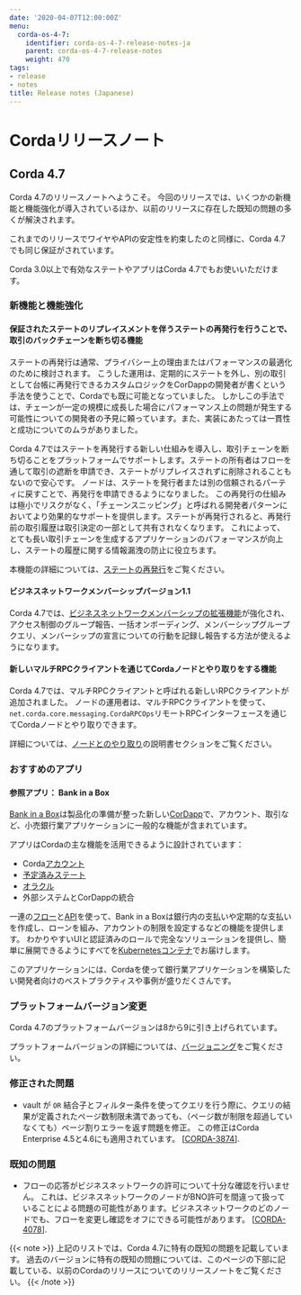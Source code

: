 ```yaml
---
date: '2020-04-07T12:00:00Z'
menu:
  corda-os-4-7:
    identifier: corda-os-4-7-release-notes-ja
    parent: corda-os-4-7-release-notes
    weight: 470
tags:
- release
- notes
title: Release notes (Japanese)
---
```



# Cordaリリースノート

## Corda 4.7

Corda 4.7のリリースノートへようこそ。 今回のリリースでは、いくつかの新機能と機能強化が導入されているほか、以前のリリースに存在した既知の問題の多くが解決されます。

これまでのリリースでワイヤやAPIの安定性を約束したのと同様に、Corda 4.7でも同じ保証がされています。

Corda 3.0以上で有効なステートやアプリはCorda 4.7でもお使いいただけます。

### 新機能と機能強化

#### 保証されたステートのリプレイスメントを伴うステートの再発行を行うことで、取引のバックチェーンを断ち切る機能

ステートの再発行は通常、プライバシー上の理由またはパフォーマンスの最適化のために検討されます。 こうした運用は、定期的にステートを外し、別の取引として台帳に再発行できるカスタムロジックをCorDappの開発者が書くという手法を使うことで、Cordaでも既に可能となっていました。 しかしこの手法では、チェーンが一定の規模に成長した場合にパフォーマンス上の問題が発生する可能性についての開発者の予見に頼っています。また、実装にあたっては一貫性と成功についてのムラがありました。

Corda 4.7ではステートを再発行する新しい仕組みを導入し、取引チェーンを断ち切ることをプラットフォームでサポートします。ステートの所有者はフローを通して取引の遮断を申請でき、ステートがリプレイスされずに削除されることもないので安心です。 ノードは、ステートを発行者または別の信頼されるパーティに戻すことで、再発行を申請できるようになりました。 この再発行の仕組みは極小でリスクがなく、「チェーンスニッピング」と呼ばれる開発者パターンにおいてより効果的なサポートを提供します。ステートが再発行されると、再発行前の取引履歴は取引決定の一部として共有されなくなります。 これによって、とても長い取引チェーンを生成するアプリケーションのパフォーマンスが向上し、ステートの履歴に関する情報漏洩の防止に役立ちます。

本機能の詳細については、[ステートの再発行](reissuing-states.md)をご覧ください。

#### ビジネスネットワークメンバーシップバージョン1.1

Corda 4.7では、[ビジネスネットワークメンバーシップの拡張機能](business-network-membership.md)が強化され、アクセス制御のグループ報告、一括オンボーディング、メンバーシップグループクエリ、メンバーシップの宣言についての行動を記録し報告する方法が使えるようになります。

#### 新しいマルチRPCクライアントを通じてCordaノードとやり取りをする機能

Corda 4.7では、マルチRPCクライアントと呼ばれる新しいRPCクライアントが追加されました。 ノードの運用者は、マルチRPCクライアントを使って、`net.corda.core.messaging.CordaRPCOps`リモートRPCインターフェースを通じてCordaノードとやり取りできます。

詳細については、[ノードとのやり取り](clientrpc.md)の説明書セクションをご覧ください。

### おすすめのアプリ

#### 参照アプリ： Bank in a Box

[Bank in a Box](../../apps/bankinabox/_index.md)は製品化の準備が整った新しい[CorDapp](cordapp-overview.md)で、アカウント、取引など、小売銀行業アプリケーションに一般的な機能が含まれています。

アプリはCordaの主な機能を活用できるように設計されています：

- Corda[アカウント](https://github.com/corda/accounts/blob/master/docs.md)
- [予定済みステート](event-scheduling.md)
- [オラクル](key-concepts-oracles.md)
- 外部システムとCorDappの統合

一連の[フロー](key-concepts-flows.md)と[API](../../apps/bankinabox/api-guide.md)を使って、Bank in a Boxは銀行内の支払いや定期的な支払いを作成し、ローンを組み、アカウントの制限を設定するなどの機能を提供します。 わかりやすいUIと認証済みのロールで完全なソリューションを提供し、簡単に展開できるようにすべてを[Kubernetesコンテナ](https://kubernetes.io/docs/concepts/containers/)でお届けします。

このアプリケーションには、Cordaを使って銀行業アプリケーションを構築したい開発者向けのベストプラクティスや事例が盛りだくさんです。

### プラットフォームバージョン変更

Corda 4.7のプラットフォームバージョンは8から9に引き上げられています。

プラットフォームバージョンの詳細については、[バージョニング](versioning.md)をご覧ください。

### 修正された問題

* vault が `OR` 結合子とフィルター条件を使ってクエリを行う際に、クエリの結果が定義されたページ数制限未満であっても、（ページ数が制限を超過していなくても）ページ割りエラーを返す問題を修正。 この修正はCorda Enterprise 4.5と4.6にも適用されています。 \[[CORDA-3874](https://r3-cev.atlassian.net/browse/CORDA-3874)].

### 既知の問題

* フローの応答がビジネスネットワークの許可について十分な確認を行いません。 これは、ビジネスネットワークのノードがBNO許可を間違って扱っていることによる問題の可能性があります。ビジネスネットワークのどのノードでも、フローを変更し確認をオフにできる可能性があります。 \[[CORDA-4078](https://r3-cev.atlassian.net/browse/CORDA-4078)].

{{< note >}}
上記のリストでは、Corda 4.7に特有の既知の問題を記載しています。 過去のバージョンに特有の既知の問題については、このページの下部に記載している、以前のCordaのリリースについてのリリースノートをご覧ください。
{{< /note >}}
